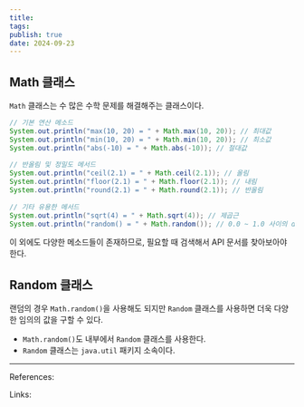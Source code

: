 ```yaml
---
title: 
tags: 
publish: true
date: 2024-09-23
---
```

## Math 클래스

`Math` 클래스는 수 많은 수학 문제를 해결해주는 클래스이다.

```java
// 기본 연산 메소드  
System.out.println("max(10, 20) = " + Math.max(10, 20)); // 최대값  
System.out.println("min(10, 20) = " + Math.min(10, 20)); // 최소값  
System.out.println("abs(-10) = " + Math.abs(-10)); // 절대값  
  
// 반올림 및 정밀도 메서드  
System.out.println("ceil(2.1) = " + Math.ceil(2.1)); // 올림  
System.out.println("floor(2.1) = " + Math.floor(2.1)); // 내림  
System.out.println("round(2.1) = " + Math.round(2.1)); // 반올림  
  
// 기타 유용한 메서드  
System.out.println("sqrt(4) = " + Math.sqrt(4)); // 제곱근  
System.out.println("random() = " + Math.random()); // 0.0 ~ 1.0 사이의 double 값
```

이 외에도 다양한 메소드들이 존재하므로, 필요할 때 검색해서 API 문서를 찾아보아야 한다.

## Random 클래스
랜덤의 경우 `Math.random()`을 사용해도 되지만 `Random` 클래스를 사용하면 더욱 다양한 임의의 값을 구할 수 있다.

- `Math.random()`도 내부에서 `Random` 클래스를 사용한다.
- `Random` 클래스는 `java.util` 패키지 소속이다.





---
References: 

Links: 